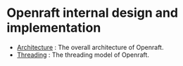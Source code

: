 # Openraft internal design and implementation

- [Architecture](`crate::docs::internal::architecture`) : The overall architecture of Openraft.
- [Threading](`crate::docs::internal::threading`) : The threading model of Openraft.
